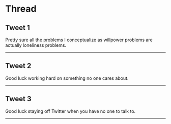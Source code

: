 # Thread

## Tweet 1

Pretty sure all the problems I conceptualize as willpower problems are actually loneliness problems.

---

## Tweet 2

Good luck working hard on something no one cares about.

---

## Tweet 3

Good luck staying off Twitter when you have no one to talk to.

---

